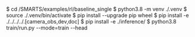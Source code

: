 $ cd <path>/SMARTS/examples/rl/baseline_single
$ python3.8 -m venv ./.venv
$ source ./.venv/bin/activate
$ pip install --upgrade pip wheel
$ pip install -e ./../../../.[camera_obs,dev,doc]
$ pip install -e ./inference/
$ python3.8 train/run.py --mode=train --head